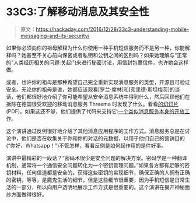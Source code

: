 # 33C3:了解移动消息及其安全性

> 原文：<https://hackaday.com/2016/12/28/33c3-understanding-mobile-messaging-and-its-security/>

如果你必须向你的祖母解释为什么你使用一种手机短信服务而不是另一种，你能解释吗？她甚至不关心前向保密或者私钥和公钥之间的区别吗？如果她理解与“正常的”人类经历相关的问题:关起门来进行秘密讨论，用信封包裹信件，也许她会这样做。

或者，也许你的祖母是那种希望自己完全重新实现消息服务的类型，开源且可验证安全。无论你的祖母是谁，她都应该观看[罗兰·席林]和[弗里德·斯坦梅茨]的谈话，他们都很好地介绍了你可能希望从安全消息系统中得到什么，然后回顾他们在拆除在德国很受欢迎的移动消息服务 Threema 时发现了什么。看看[的幻灯片](https://fahrplan.events.ccc.de/congress/2016/Fahrplan/system/event_attachments/attachments/000/003/121/original/slides.pdf) (PDF)。如果这还不够，他们提供了代码来支持它:[一个类似消息服务本身的开放工作](https://github.com/o3ma)。

这个演讲通过反例很好地介绍了其他消息应用程序的工作方式。消息服务总是在讨论中，他们是否在收集关于你和你的对话的元数据，以用于他们自己的营销目的(“你好，Whatsapp！”)不管怎样，看看反例是如何起作用的是件好事。

演讲中最精彩的一段话？“密码术很少是安全问题的解决方案。密码学是一种翻译机制，通常将一个通信安全问题转化为一个密钥管理问题。”如果各方都有足够的密钥材料，任何信道都是安全的。获得这些密钥的实现细节，确保正确的人拥有正确的密钥，等等，是魔鬼生活的细节。但是这些细节很重要，因为手机短信是日常生活的一部分，所以向用户透明地展示工作方式是很重要的。这个演讲在揭开神秘面纱方面做得很好。